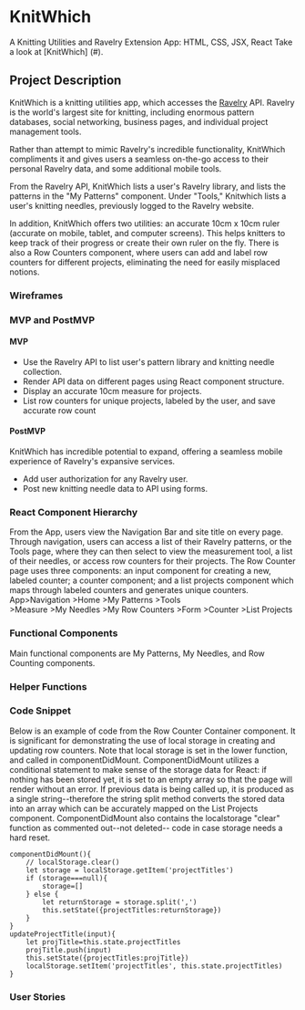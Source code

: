 # KnitWhich
A Knitting Utilities and Ravelry Extension App: HTML, CSS, JSX, React
Take a look at [KnitWhich] (#).

## Project Description
KnitWhich is a knitting utilities app, which accesses the [Ravelry](https://ravelry.com) API. Ravelry is the world's largest site for knitting, including enormous pattern databases, social networking, business pages, and individual project management tools. 

Rather than attempt to mimic Ravelry's incredible functionality, KnitWhich compliments it and gives users a seamless on-the-go access to their personal Ravelry data, and some additional mobile tools.

From the Ravelry API, KnitWhich lists a user's Ravelry library, and lists the patterns in the "My Patterns" component. Under "Tools," Knitwhich lists a user's knitting needles, previously logged to the Ravelry website.

In addition, KnitWhich offers two utilities: an accurate 10cm x 10cm ruler (accurate on mobile, tablet, and computer screens). This helps knitters to keep track of their progress or create their own ruler on the fly. There is also a Row Counters component, where users can add and label row counters for different projects, eliminating the need for easily misplaced notions.

### Wireframes

### MVP and PostMVP
#### MVP 
- Use the Ravelry API to list user's pattern library and knitting needle collection.
- Render API data on different pages using React component structure.
- Display an accurate 10cm measure for projects.
- List row counters for unique projects, labeled by the user, and save accurate row count

#### PostMVP
KnitWhich has incredible potential to expand, offering a seamless mobile experience of Ravelry's expansive services. 
- Add user authorization for any Ravelry user.
- Post new knitting needle data to API using forms. 

### React Component Hierarchy
From the App, users view the Navigation Bar and site title on every page. Through navigation, users can access a list of their Ravelry patterns, or the Tools page, where they can then select to view the measurement tool, a list of their needles, or access row counters for their projects. The Row Counter page uses three components: an input component for creating a new, labeled counter; a counter component; and a list projects component which maps through labeled counters and generates unique counters.
App>Navigation
        >Home
        >My Patterns
        >Tools  
            >Measure
            >My Needles
            >My Row Counters
                >Form
                >Counter
                >List Projects

### Functional Components
Main functional components are My Patterns, My Needles, and Row Counting components.

### Helper Functions

### Code Snippet
Below is an example of code from the Row Counter Container component. It is significant for demonstrating the use of local storage in creating and updating row counters. Note that local storage is set in the lower function, and called in componentDidMount. ComponentDidMount utilizes a conditional statement to make sense of the storage data for React: if nothing has been stored yet, it is set to an empty array so that the page will render without an error. If previous data is being called up, it is produced as a single string--therefore the string split method converts the stored data into an array which can be accurately mapped on the List Projects component. ComponentDidMount also contains the localstorage "clear" function as commented out--not deleted-- code in case storage needs a hard reset. 

    componentDidMount(){
        // localStorage.clear()
        let storage = localStorage.getItem('projectTitles')
        if (storage===null){
            storage=[]
        } else {
            let returnStorage = storage.split(',')
            this.setState({projectTitles:returnStorage})
        }
    }
    updateProjectTitle(input){
        let projTitle=this.state.projectTitles
        projTitle.push(input)
        this.setState({projectTitles:projTitle})
        localStorage.setItem('projectTitles', this.state.projectTitles)
    }

### User Stories